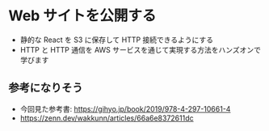 # Web サイトを公開する

- 静的な React を S3 に保存して HTTP 接続できるようにする
- HTTP と HTTP 通信を AWS サービスを通じて実現する方法をハンズオンで学びます

## 参考になりそう

- 今回見た参考書: https://gihyo.jp/book/2019/978-4-297-10661-4
- https://zenn.dev/wakkunn/articles/66a6e8372611dc
